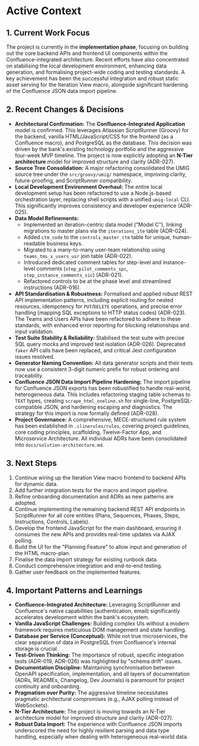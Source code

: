 # Active Context

## 1. Current Work Focus

The project is currently in the **implementation phase**, focusing on building out the core backend APIs and frontend UI components within the Confluence-integrated architecture. Recent efforts have also concentrated on stabilising the local development environment, enhancing data generation, and formalising project-wide coding and testing standards. A key achievement has been the successful integration and robust static asset serving for the Iteration View macro, alongside significant hardening of the Confluence JSON data import pipeline.

## 2. Recent Changes & Decisions

* **Architectural Confirmation:** The **Confluence-Integrated Application** model is confirmed. This leverages Atlassian ScriptRunner (Groovy) for the backend, vanilla HTML/JavaScript/CSS for the frontend (as a Confluence macro), and PostgreSQL as the database. This decision was driven by the bank's existing technology portfolio and the aggressive four-week MVP timeline. The project is now explicitly adopting an **N-Tier architecture** model for improved structure and clarity (ADR-027).
* **Source Tree Consolidation:** A major refactoring consolidated the UMIG source tree under the `src/groovy/umig/` namespace, improving clarity, future-proofing, and ScriptRunner compatibility.
* **Local Development Environment Overhaul:** The entire local development setup has been refactored to use a Node.js-based orchestration layer, replacing shell scripts with a unified `umig-local` CLI. This significantly improves consistency and developer experience (ADR-025).
* **Data Model Refinements:**
  * Implemented an iteration-centric data model ("Model C"), linking migrations to master plans via the `iterations_ite` table (ADR-024).
  * Added `ctm_code` to the `controls_master_ctm` table for unique, human-readable business keys.
  * Migrated to a many-to-many user-team relationship using `teams_tms_x_users_usr` join table (ADR-022).
  * Introduced dedicated comment tables for step-level and instance-level comments (`step_pilot_comments_spc`, `step_instance_comments_sic`) (ADR-021).
  * Refactored controls to be at the phase level and streamlined instructions (ADR-016).
* **API Standardisation & Robustness:** Formalised and applied robust REST API implementation patterns, including explicit routing for nested resources, idempotency for `PUT`/`DELETE` operations, and precise error handling (mapping SQL exceptions to HTTP status codes) (ADR-023). The Teams and Users APIs have been refactored to adhere to these standards, with enhanced error reporting for blocking relationships and input validation.
* **Test Suite Stability & Reliability:** Stabilised the test suite with precise SQL query mocks and improved test isolation (ADR-026). Deprecated `faker` API calls have been replaced, and critical Jest configuration issues resolved.
* **Generator Naming Convention:** All data generator scripts and their tests now use a consistent 3-digit numeric prefix for robust ordering and traceability.
* **Confluence JSON Data Import Pipeline Hardening:** The import pipeline for Confluence JSON exports has been robustified to handle real-world, heterogeneous data. This includes refactoring staging table schemas to `TEXT` types, creating `scrape_html_oneline.sh` for single-line, PostgreSQL-compatible JSON, and hardening escaping and diagnostics. The strategy for this import is now formally defined (ADR-028).
* **Project Governance:** A comprehensive, MECE-structured rule system has been established in `.clinerules/rules`, covering project guidelines, core coding principles, scaffolding, Twelve-Factor App, and Microservice Architecture. All individual ADRs have been consolidated into `docs/solution-architecture.md`.

## 3. Next Steps

1. Continue wiring up the Iteration View macro frontend to backend APIs for dynamic data.
2. Add further integration tests for the macro and import pipeline.
3. Refine onboarding documentation and ADRs as new patterns are adopted.
4. Continue implementing the remaining backend REST API endpoints in ScriptRunner for all core entities (Plans, Sequences, Phases, Steps, Instructions, Controls, Labels).
5. Develop the frontend JavaScript for the main dashboard, ensuring it consumes the new APIs and provides real-time updates via AJAX polling.
6. Build the UI for the "Planning Feature" to allow input and generation of the HTML macro-plan.
7. Finalise the data import strategy for existing runbook data.
8. Conduct comprehensive integration and end-to-end testing.
9. Gather user feedback on the implemented features.

## 4. Important Patterns and Learnings

* **Confluence-Integrated Architecture:** Leveraging ScriptRunner and Confluence's native capabilities (authentication, email) significantly accelerates development within the bank's ecosystem.
* **Vanilla JavaScript Challenges:** Building complex UIs without a modern framework requires meticulous DOM management and state handling.
* **Database per Service (Conceptual):** While not true microservices, the clear separation of data in PostgreSQL from Confluence's internal storage is crucial.
* **Test-Driven Thinking:** The importance of robust, specific integration tests (ADR-019, ADR-026) was highlighted by "schema drift" issues.
* **Documentation Discipline:** Maintaining synchronisation between OpenAPI specification, implementation, and all layers of documentation (ADRs, READMEs, Changelog, Dev Journals) is paramount for project continuity and onboarding.
* **Pragmatism over Purity:** The aggressive timeline necessitates pragmatic architectural compromises (e.g., AJAX polling instead of WebSockets).
* **N-Tier Architecture:** The project is moving towards an N-Tier architecture model for improved structure and clarity (ADR-027).
* **Robust Data Import:** The experience with Confluence JSON imports underscored the need for highly resilient parsing and data type handling, especially when dealing with heterogeneous real-world data.
